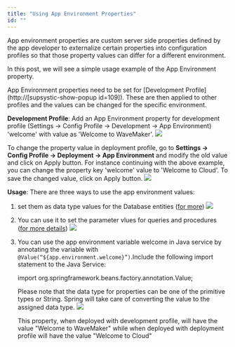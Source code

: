 ```yaml
---
title: "Using App Environment Properties"
id: ""
---
```


App environment properties are custom server side properties defined by the app developer to externalize certain properties into configuration profiles so that those property values can differ for a different environment.

In this post, we will see a simple usage example of the App Environment property.

App Environment properties need to be set for [Development Profile](http://[supsystic-show-popup id=109]). These are then applied to other profiles and the values can be changed for the specific environment.

**Development Profile**: Add an App Environment property for development profile (Settings -> Config Profile -> Development -> App Environment) 'welcome' with value as 'Welcome to WaveMaker'. [![](../assets/config_howto_appenv1.png)](../assets/config_howto_appenv1.png)

To change the property value in deployment profile, go to **Settings -> Config Profile -> Deployment -> App Environment** and modify the old value and click on Apply button. For instance continuing with the above example, you can change the property key 'welcome' value to 'Welcome to Cloud'. To save the changed value, click on Apply button. [![](../assets/config_howto_appenv2.png)](../assets/config_howto_appenv2.png)

**Usage**: There are three ways to use the app environment values:

1. set them as data type values for the Database entities ([for more](https://www.wavemaker.com/learn/app-development/services/database-services/working-database-schema/#column-metadata-configuration)) [![](../assets/config_howto_appenv3a.png)](../assets/config_howto_appenv3a.png)
2. You can use it to set the parameter vlues for queries and procedures ([for more details](https://www.wavemaker.com/learn/app-development/services/database-services/working-with-queries/#query-creation-parameterised)) [![](../assets/config_howto_appenv3b.png)](../assets/config_howto_appenv3b.png)
3. You can use the app environment variable welcome in Java service by annotating the variable with `@Value(“${app.environment.welcome}”)`.Include the following import statement to the Java Service:
    
    import org.springframework.beans.factory.annotation.Value;
    
    Please note that the data type for properties can be one of the primitive types or String. Spring will take care of converting the value to the assigned data type. [![](../assets/config_howto_appenv3.png)](../assets/config_howto_appenv3.png)
    
    This property, when deployed with development profile, will have the value "Welcome to WaveMaker" while when deployed with deployment profile will have the value "Welcome to Cloud"

